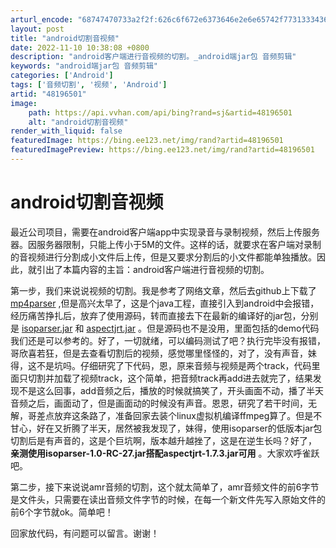 ```yaml
---
arturl_encode: "68747470733a2f2f:626c6f672e6373646e2e6e65742f7731333436353631323335:2f61727469636c652f64657461696c732f3438313936353031"
layout: post
title: "android切割音视频"
date: 2022-11-10 10:38:08 +0800
description: "android客户端进行音视频的切割。_android端jar包 音频剪辑"
keywords: "android端jar包 音频剪辑"
categories: ['Android']
tags: ['音频切割', '视频', 'Android']
artid: "48196501"
image:
    path: https://api.vvhan.com/api/bing?rand=sj&artid=48196501
    alt: "android切割音视频"
render_with_liquid: false
featuredImage: https://bing.ee123.net/img/rand?artid=48196501
featuredImagePreview: https://bing.ee123.net/img/rand?artid=48196501
---
```


# android切割音视频

最近公司项目，需要在android客户端app中实现录音与录制视频，然后上传服务器。因服务器限制，只能上传小于5M的文件。这样的话，就要求在客户端对录制的音视频进行分割成小文件后上传，但是又要求分割后的小文件都能单独播放。因此，就引出了本篇内容的主旨：android客户端进行音视频的切割。

第一步，我们来说说视频的切割。我是参考了网络文章，然后去github上下载了
[mp4parser](https://github.com/sannies/mp4parser%20%20mp4parser)
,但是高兴太早了，这是个java工程，直接引入到android中会报错，经历痛苦挣扎后，放弃了使用源码，转而直接去下在最新的编译好的jar包，分别是
[isoparser.jar](http://repo1.maven.org/maven2/com/googlecode/mp4parser/isoparser/%20%20%20%20%20isoparser)
和
[aspectjrt.jar](http://repo1.maven.org/maven2/org/aspectj/aspectjrt/%20%20%20%20aspectjrt)
。但是源码也不是没用，里面包括的demo代码我们还是可以参考的。好了，一切就绪，可以编码测试了吧？执行完毕没有报错，哥欣喜若狂，但是去查看切割后的视频，感觉哪里怪怪的，对了，没有声音，妹得，这不是坑吗。仔细研究了下代码，恩，原来音频与视频是两个track，代码里面只切割并加载了视频track，这个简单，把音频track再add进去就完了，结果发现不是这么回事，add音频之后，播放的时候就搞笑了，开头画面不动，播了半天音频之后，画面动了，但是画面动的时候没有声音。恩恩，研究了若干时间，无解，哥差点放弃这条路了，准备回家去装个linux虚拟机编译ffmpeg算了。但是不甘心，好在又折腾了半天，居然被我发现了，妹得，使用isoparser的低版本jar包切割后是有声音的，这是个巨坑啊，版本越升越挫了，这是在逆生长吗？好了，
**亲测使用isoparser-1.0-RC-27.jar搭配aspectjrt-1.7.3.jar可用**
。大家欢呼雀跃吧。
  
第二步，接下来说说amr音频的切割，这个就太简单了，amr音频文件的前6字节是文件头，只需要在读出音频文件字节的时候，在每一个新文件先写入原始文件的前6个字节就ok。简单吧！
  
回家放代码，有问题可以留言。谢谢！